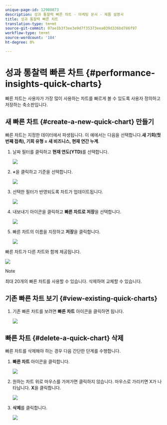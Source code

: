 ```yaml
---
unique-page-id: 12980873
description: 성과 통찰력 빠른 차트 - 마케팅 문서 - 제품 설명서
title: 성과 통찰력 빠른 차트
translation-type: tm+mt
source-git-commit: 07ae1b3f3ee3e9d7f35373eea039d336bd786f97
workflow-type: tm+mt
source-wordcount: '184'
ht-degree: 0%

---
```



# 성과 통찰력 빠른 차트 {#performance-insights-quick-charts}

빠른 차트는 사용자가 가장 많이 사용하는 차트를 빠르게 볼 수 있도록 사용자 정의하고 저장하는 축소판입니다.

## 새 빠른 차트 {#create-a-new-quick-chart} 만들기

빠른 차트는 지정한 데이터에서 파생됩니다. 이 예에서는 다음을 선택합니다.**새 기회(첫 번째 접촉), 기회 유형 = 새 비즈니스, 현재 연간 누계**.

1. 날짜 필터를 클릭하고 **현재 연도(YTD)**&#x200B;를 선택합니다.

   ![](assets/1-2.png)

1. **+**&#x200B;을 클릭하고 기준을 선택합니다.

   ![](assets/2-2.png)

1. 선택한 필터가 반영되도록 차트가 업데이트됩니다.

   ![](assets/3-3.png)

1. 내보내기 아이콘을 클릭하고 **빠른 차트로 저장**&#x200B;을 선택합니다.

   ![](assets/4-2.png)

1. 빠른 차트의 이름을 지정하고 **저장**&#x200B;을 클릭합니다.

   ![](assets/5-3.png)

빠른 차트가 다른 차트와 함께 제공됩니다.

![](assets/6-3.png)

>[!NOTE]
>
>최대 20개의 빠른 차트를 사용할 수 있습니다. 삭제하여 교체할 수 있습니다.

## 기존 빠른 차트 보기 {#view-existing-quick-charts}

1. 기존 빠른 차트를 보려면 **빠른 차트** 아이콘을 클릭하면 됩니다.

   ![](assets/7-1.png)

## 빠른 차트 {#delete-a-quick-chart} 삭제

빠른 차트를 삭제해야 하는 경우 다음 간단한 단계를 수행합니다.

1. **빠른 차트** 아이콘을 클릭합니다.

   ![](assets/8-1.png)

1. 원하는 차트 위로 마우스를 가져가면 클릭하지 않습니다. 마우스로 가리키면 X가 나타납니다. **X**&#x200B;을 클릭합니다.

   ![](assets/9-2.png)

1. **삭제**&#x200B;를 클릭합니다.

   ![](assets/10-1.png)

